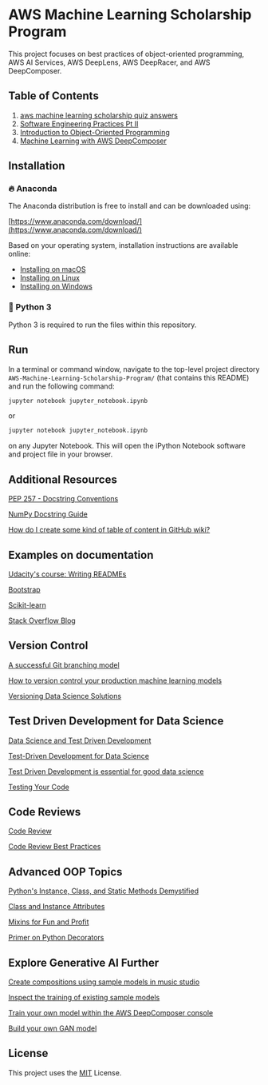 # AWS Machine Learning Scholarship Program

This project focuses on best practices of object-oriented programming, AWS AI Services, AWS DeepLens, AWS DeepRacer, and AWS DeepComposer.

## Table of Contents

1. [aws machine learning scholarship quiz answers](#se1)
2. [Software Engineering Practices Pt II](#se2)
3. [Introduction to Object-Oriented Programming](#ioop)
4. [Machine Learning with AWS DeepComposer](#mlaws)
 
 
## Installation

### :fire: Anaconda

The Anaconda distribution is free to install and can be downloaded using:

[https://www.anaconda.com/download/](https://www.anaconda.com/download/)

Based on your operating system, installation instructions are available online:

- [Installing on macOS](https://docs.anaconda.com/anaconda/install/mac-os/)
- [Installing on Linux](https://docs.anaconda.com/anaconda/install/linux/)
- [Installing on Windows](https://docs.anaconda.com/anaconda/install/windows/)

### :snake: Python 3

Python 3 is required to run the files within this repository.


## Run
In a terminal or command window, navigate to the top-level project directory `AWS-Machine-Learning-Scholarship-Program/` (that contains this README) and run the following command:

```bash
jupyter notebook jupyter_notebook.ipynb
```

or
```bash
jupyter notebook jupyter_notebook.ipynb
```

on any Jupyter Notebook.
This will open the iPython Notebook software and project file in your browser.


## Additional Resources

[PEP 257 - Docstring Conventions](https://www.python.org/dev/peps/pep-0257/)

[NumPy Docstring Guide](https://numpydoc.readthedocs.io/en/latest/format.html)

[How do I create some kind of table of content in GitHub wiki?](https://stackoverflow.com/questions/18244417/how-do-i-create-some-kind-of-table-of-content-in-github-wiki)


## Examples on documentation

[Udacity's course: Writing READMEs](https://classroom.udacity.com/courses/ud777)

[Bootstrap](https://github.com/twbs/bootstrap)

[Scikit-learn](https://github.com/scikit-learn/scikit-learn)

[Stack Overflow Blog](https://github.com/jjrunner/stackoverflow)


## Version Control

[A successful Git branching model](https://nvie.com/posts/a-successful-git-branching-model/)

[How to version control your production machine learning models](https://algorithmia.com/blog/how-to-version-control-your-production-machine-learning-models)

[Versioning Data Science Solutions](https://medium.com/hashmapinc/versioning-data-science-solutions-28c8e7d47cd1)

## Test Driven Development for Data Science

[Data Science and Test Driven Development](https://www.linkedin.com/pulse/data-science-test-driven-development-sam-savage/)

[Test-Driven Development for Data Science](http://engineering.pivotal.io/post/test-driven-development-for-data-science/)

[Test Driven Development is essential for good data science](https://medium.com/uk-hydrographic-office/test-driven-development-is-essential-for-good-data-science-heres-why-db7975a03a44)

[Testing Your Code](https://docs.python-guide.org/writing/tests/)

## Code Reviews

[Code Review](https://github.com/lyst/MakingLyst/tree/master/code-reviews)

[Code Review Best Practices](https://www.kevinlondon.com/2015/05/05/code-review-best-practices.html)

## Advanced OOP Topics

[Python's Instance, Class, and Static Methods Demystified](https://realpython.com/instance-class-and-static-methods-demystified/)

[Class and Instance Attributes](https://www.python-course.eu/python3_class_and_instance_attributes.php)

[Mixins for Fun and Profit](https://easyaspython.com/mixins-for-fun-and-profit-cb9962760556)

[Primer on Python Decorators](https://realpython.com/primer-on-python-decorators/)

## Explore Generative AI Further

[Create compositions using sample models in music studio](https://console.aws.amazon.com/deepcomposer/home?region=us-east-1#musicStudio)

[Inspect the training of existing sample models](https://console.aws.amazon.com/deepcomposer/home?region=us-east-1#modelList)

[Train your own model within the AWS DeepComposer console](https://console.aws.amazon.com/deepcomposer/home?region=us-east-1#trainModel)

[Build your own GAN model](https://github.com/aws-samples/aws-deepcomposer-samples)


## License

This project uses the [MIT](https://choosealicense.com/licenses/mit/) License.